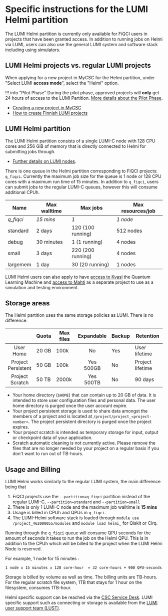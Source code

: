# Specific instructions for the LUMI Helmi partition


The LUMI Helmi partition is currently only available for FiQCI users in projects that have been granted access. In addition to running jobs on Helmi via LUMI, users can also use the general LUMI system and software stack including using simulators. 



## LUMI Helmi projects vs. regular LUMI projects

When applying for a new project in MyCSC for the Helmi partition, under "Select LUMI **access mode**", select the "Helmi" option. 

!!! info "Pilot Phase"
	During the pilot phase, approved projects will **only** get 24 hours of access to the LUMI Partition.
	[More details about the Pilot Phase](../lumi-helmi-pilot-phase/). 

* [Creating a new project in MyCSC](/accounts/how-to-create-new-project/)
* [How to create Finnish LUMI projects](/accounts/how-to-create-new-project/#how-to-create-finnish-lumi-projects)


## LUMI Helmi partition

The LUMI Helmi partition consists of a single LUMI-C node with 128 CPU cores and 256 GiB of memory that is directly connected to Helmi for submitting jobs through. 


* [Further details on LUMI nodes](https://docs.lumi-supercomputer.eu/computing/systems/lumic/).


There is one queue in the Helmi partition corresponding to FiQCI projects: `q_fiqci`. Currently the maximum job size for the queue is 1 node or 128 CPU cores with a maximum run time of 15 minutes. In addition to `q_fiqci`, users can submit jobs to the regular LUMI-C queues, however this will consume additional CPUh. 


| Name     | Max walltime | Max jobs          | Max resources/job  |
| -------- | ------------ | ----------------- | ------------------ |
| _q_fiqci_| _15 mins_    |   _1_             | _1 node_           |
| standard | 2 days       | 120 (100 running) | 512 nodes          |
| debug    | 30 minutes   |   1 (1 running)   | 4 nodes            |
| small    | 3 days       | 220 (200 running) | 4 nodes            |
| largemem | 1 day        |  30 (20 running)  | 1 nodes            |


LUMI Helmi users can also apply to have [access to Kvasi](../../kvasi/kvasi/) the Quantum Learning Machine and [access to Mahti](/computing/systems-mahti/) as a separate project to use as a simulation and testing environment. 

## Storage areas

The Helmi partition uses the same storage policies as LUMI. There is no difference. 

|                       | Quota | Max files | Expandable   | Backup | Retention        |
|:---------------------:|-------|-----------|:------------:|--------|------------------|
| User<br>Home          | 20 GB | 100k      | No           | Yes    | User lifetime    |
| Project<br>Persistent | 50 GB | 100k      | Yes<br>500GB | No     | Project lifetime |
| Project<br>Scratch    | 50 TB | 2000k     | Yes<br>500TB | No     | 90 days          |

* Your home directory (`$HOME`) that can contain up to 20 GB of data. It is intended to store user configuration files and personal data. The user home directory is purged once the user account expire.
* Your project persistent storage is used to share data amongst the members of a project and is located at `/project/project_<project-number>`. The project persistent directory is purged once the project expires.
* Your project scratch is intended as temporary storage for input, output or checkpoint data of your application. 
* Scratch automatic cleaning is not currently active. Please remove the files that are no longer needed by your project on a regular basis if you don't want to run out of TB-hours.

## Usage and Billing

LUMI Helmi works similarly to the regular LUMI system, the main difference being that 

1. FiQCI projects use the `--partition=q_fiqci` partition instead of the regular LUMI-C, `--partition=standard` and `--partition=small`
2. There is only 1 LUMI-C node and the maximum job walltime is **15 mins**
3. Usage is billed in CPUh and QPUs in `q_fiqci`. 
4. The LUMI-Helmi software stack is loaded through `module use /project_462000055/modules` and `module load helmi_` for Qiskit or Cirq. 

Running through the `q_fiqci` queue will consume QPU seconds for the amount of seconds it takes to run the job on the Helmi QPU. This is in addition to the CPUh which will be billed to the project when the LUMI Helmi Node is reserved. 


For example, 1 node for 15 minutes : 

```
1 node x 15 minutes x 128 core-hour  = 32 core-hours + 900 QPU-seconds
```

Storage is billed by volume as well as time. The billing units are TB-hours. For the regular scratch file system, 1TB that stays for 1 hour on the filesystem, consumes 1TB-hour.


Helmi specific support can be reached via the [CSC Service Desk](/support/contact/). LUMI specific support such as connecting or storage is available from the [LUMI user support team (LUST)](https://lumi-supercomputer.eu/user-support/need-help/account/).